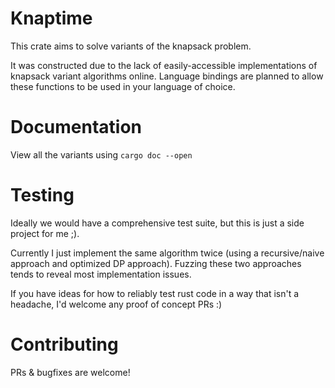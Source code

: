  # Knaptime
This crate aims to solve variants of the knapsack problem.

It was constructed due to the lack of easily-accessible implementations of knapsack variant algorithms online.
Language bindings are planned to allow these functions to be used in your language of choice.

# Documentation
View all the variants using `cargo doc --open`

# Testing
Ideally we would have a comprehensive test suite, but this is just a side project for me ;).

Currently I just implement the same algorithm twice (using a recursive/naive approach and optimized DP approach). Fuzzing these two approaches tends to reveal most implementation issues.

If you have ideas for how to reliably test rust code in a way that isn't a headache, I'd welcome any proof of concept PRs :)

# Contributing
PRs & bugfixes are welcome!
